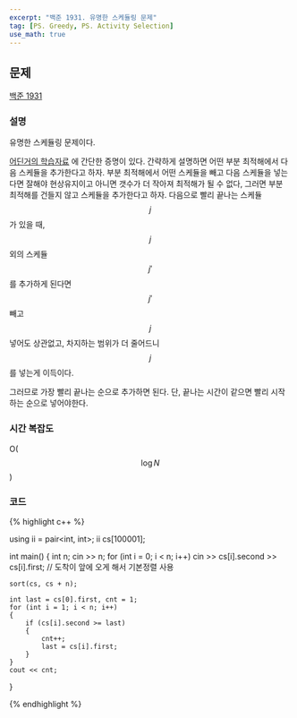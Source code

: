 ```yaml
---
excerpt: "백준 1931. 유명한 스케듈링 문제"
tag: [PS. Greedy, PS. Activity Selection]
use_math: true
---
```


## 문제

[백준 1931](https://www.acmicpc.net/problem/1931)


### 설명

유명한 스케듈링 문제이다.

[어딘거의 학습자료](https://home.ttic.edu/~avrim/Algo19/lectures/greedy1.pdf) 에 간단한 증명이 있다. 간략하게 설명하면 어떤 부분 최적해에서 다음 스케듈을 추가한다고 하자. 부분 최적해에서 어떤 스케듈을 빼고 다음 스케듈을 넣는다면 잘해야 현상유지이고 아니면 갯수가 더 작아져 최적해가 될 수 없다, 그러면 부분 최적해를 건들지 않고 스케듈을 추가한다고 하자. 다음으로 빨리 끝나는 스케듈 $$j$$ 가 있을 때, $$j$$ 외의 스케듈 $$j'$$ 를 추가하게 된다면 $$j'$$ 빼고 $$j$$ 넣어도 상관없고, 차지하는 범위가 더 줄어드니 $$j$$ 를 넣는게 이득이다. 

그러므로 가장 빨리 끝나는 순으로 추가하면 된다. 단, 끝나는 시간이 같으면 빨리 시작하는 순으로 넣어야한다.


### 시간 복잡도

O($$\log{N}$$)


### 코드

{% highlight c++ %}

using ii = pair<int, int>;
ii cs[100001];

int main()
{
	int n; cin >> n;
	for (int i = 0; i < n; i++)
		cin >> cs[i].second >> cs[i].first; // 도착이 앞에 오게 해서 기본정렬 사용

	sort(cs, cs + n);
	
	int last = cs[0].first, cnt = 1;
	for (int i = 1; i < n; i++)
	{
		if (cs[i].second >= last)
		{
			cnt++;
			last = cs[i].first;
		}
	}
	cout << cnt;
}

{% endhighlight %}
